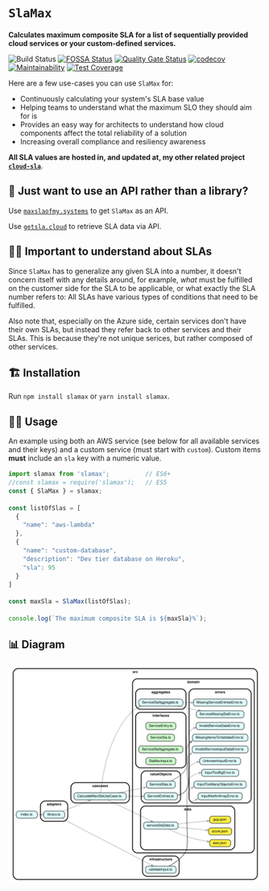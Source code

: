 # `SlaMax`

**Calculates maximum composite SLA for a list of sequentially provided cloud services or your custom-defined services.**

![Build Status](https://github.com/mikaelvesavuori/slamax/workflows/build/badge.svg) [![FOSSA Status](https://app.fossa.com/api/projects/git%2Bgithub.com%2Fmikaelvesavuori%2Fslamax.svg?type=shield)](https://app.fossa.com/projects/git%2Bgithub.com%2Fmikaelvesavuori%2Fslamax?ref=badge_shield) [![Quality Gate Status](https://sonarcloud.io/api/project_badges/measure?project=mikaelvesavuori_slamax&metric=alert_status)](https://sonarcloud.io/summary/new_code?id=mikaelvesavuori_slamax) [![codecov](https://codecov.io/gh/mikaelvesavuori/slamax/branch/main/graph/badge.svg?token=AIV06YBT8U)](https://codecov.io/gh/mikaelvesavuori/slamax) [![Maintainability](https://api.codeclimate.com/v1/badges/a312d7e84db2bed1acd6/maintainability)](https://codeclimate.com/github/mikaelvesavuori/slamax/maintainability) [![Test Coverage](https://api.codeclimate.com/v1/badges/a312d7e84db2bed1acd6/test_coverage)](https://codeclimate.com/github/mikaelvesavuori/slamax/test_coverage)

Here are a few use-cases you can use `SlaMax` for:

- Continuously calculating your system's SLA base value
- Helping teams to understand what the maximum SLO they should aim for is
- Provides an easy way for architects to understand how cloud components affect the total reliability of a solution
- Increasing overall compliance and resiliency awareness

**All SLA values are hosted in, and updated at, my other related project [`cloud-sla`](https://github.com/mikaelvesavuori/cloud-sla)**.

## 🤔 Just want to use an API rather than a library?

Use [`maxslaofmy.systems`](https://maxslaofmy.systems/) to get `SlaMax` as an API.

Use [`getsla.cloud`](https://getsla.cloud/) to retrieve SLA data via API.

## 👩‍🏫 Important to understand about SLAs

Since `SlaMax` has to generalize any given SLA into a number, it doesn't concern itself with any details around, for example, _what_ must be fulfilled on the customer side for the SLA to be applicable, or what exactly the SLA number refers to: All SLAs have various types of conditions that need to be fulfilled.

Also note that, especially on the Azure side, certain services don't have their own SLAs, but instead they refer back to other services and their SLAs. This is because they're not unique serices, but rather composed of other services.

## 🏗️ Installation

Run `npm install slamax` or `yarn install slamax`.

## 👩‍💻 Usage

An example using both an AWS service (see below for all available services and their keys) and a custom service (must start with `custom`). Custom items **must** include an `sla` key with a numeric value.

```TypeScript
import slamax from 'slamax';          // ES6+
//const slamax = require('slamax');   // ES5
const { SlaMax } = slamax;

const listOfSlas = [
  {
    "name": "aws-lambda"
  },
  {
    "name": "custom-database",
    "description": "Dev tier database on Heroku",
    "sla": 95
  }
]

const maxSla = SlaMax(listOfSlas);

console.log(`The maximum composite SLA is ${maxSla}%`);
```

## 📊 Diagram

![Dependency graph](./diagrams/dependencygraph.svg)

